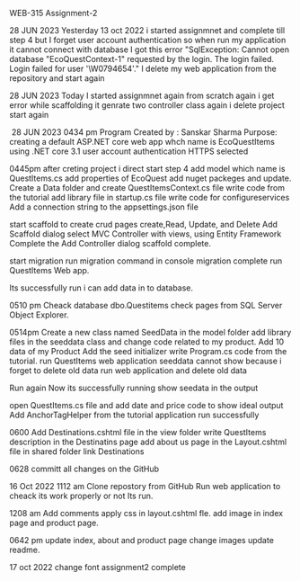 WEB-315 Assignment-2

28  JUN 2023
Yesterday 13 oct 2022 i started assignmnet and complete till step 4 but I forget user account authentication
so when run my application it cannot connect with database
I got this error
"SqlException: Cannot open database "EcoQuestContext-1" requested by the login. The login failed. Login failed for user '\W0794654'."
I delete my web application from the repository and start again

28  JUN 2023
Today I started assignmnet again from scratch 
again i get error while scaffolding 
it genrate two controller class 
again i delete project
start again

﻿
28  JUN 2023
0434 pm
Program Created by : Sanskar Sharma
Purpose: creating a default ASP.NET core web app whch name is EcoQuestItems
using .NET core 3.1 
user account authentication 
HTTPS selected

0445pm
after creting project i direct start step 4
add model which name is QuestItems.cs
add properties of EcoQuest
add nuget packeges and update.
Create a Data folder and create QuestItemsContext.cs file
write code from the tutorial 
add library file in startup.cs file
write code for configureservices
Add a connection string to the appsettings.json file

start scaffold
to create crud pages create,Read, Update, and Delete
Add Scaffold dialog
select MVC Controller with views, using Entity Framework
Complete the Add Controller dialog
scaffold complete.

start migration
run migration command in console
migration complete
run QuestItems Web app.

Its successfully run i can add data in to database.

0510 pm
Cheack database dbo.Questitems
check pages from SQL Server Object Explorer.

0514pm
Create a new class named SeedData in the model folder
add library files in the seeddata class and change code related to my product.
Add 10 data of my Product
Add the seed initializer
write Program.cs code from the tutorial.
run QuestItems web application
seeddata cannot show because i forget to delete old data 
run web application and delete old data
 
Run again
Now its successfully running
show seedata in the output

open QuestItems.cs file
and add date and price code to show ideal output
Add AnchorTagHelper from the tutorial
application run successfully

0600
Add Destinations.cshtml file  in the view folder
write QuestItems description in the Destinatins page
add about us page in the Layout.cshtml file in shared folder
link Destinations 

0628
committ all changes on the GitHub

16 Oct 2022
1112 am
Clone repostory from GitHub
Run web application to cheack its work properly or not
Its run.

1208 am
Add comments
apply css in layout.cshtml fle.
add image in index page and product page.

0642 pm
update index, about and product page 
change images 
update readme.

17 oct 2022
change font
assignment2 complete
